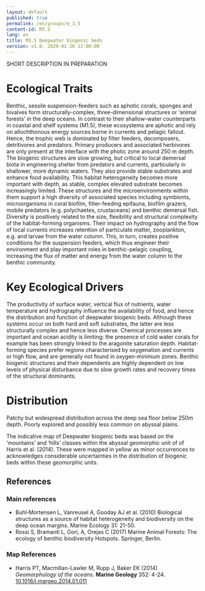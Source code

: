 ```yaml
---
layout: default
published: true
permalink: /en/groups/m_3_5
content-id: M3.5
lang: en
title: M3.5 Deepwater biogenic beds
version: v1.0, 2020-01-20 12:00:00
---
```


SHORT DESCRIPTION IN PREPARATION

# Ecological Traits
 

Benthic, sessile suspension-feeders such as aphotic corals, sponges and bivalves form structurally-complex, three-dimensional structures or ‘animal forests’ in the deep oceans. In contrast to their shallow-water counterparts in coastal and shelf systems (M1.5), these ecosystems are aphotic and rely on allochthonous energy sources borne in currents and pelagic fallout. Hence, the trophic web is dominated by filter feeders, decomposers, detritivores and predators. Primary producers and associated herbivores are only present at the interface with the photic zone around 250 m depth. The biogenic structures are slow growing, but critical to local demersal biota in engineering shelter from predators and currents, particularly in shallower, more dynamic waters. They also provide stable substrates and enhance food availability. This habitat heterogeneity becomes more important with depth, as stable, complex elevated substrate becomes increasingly limited. These structures and the microenvironments within them support a high diversity of associated species including symbionts, microorganisms in coral biofilm, filter-feeding epifauna, biofilm grazers, mobile predators (e.g. polychaetes, crustaceans) and benthic demersal fish.  Diversity is positively related to the size, flexibility and structural complexity of the habitat-forming organisms. Their impact on hydrography and the flow of local currents increases retention of particulate matter, zooplankton, e.g. and larvae from the water column. This, in turn, creates positive conditions for the suspension feeders, which thus engineer their environment and play important roles in benthic-pelagic coupling, increasing the flux of matter and energy from the water column to the benthic community.

 
# Key Ecological Drivers
 

The productivity of surface water, vertical flux of nutrients, water temperature and hydrography influence the availability of food, and hence the distribution and function of deepwater biogenic beds. Although these systems occur on both hard and soft substrates, the latter are less structurally complex and hence less diverse. Chemical processes are important and ocean acidity is limiting: the presence of cold water corals for example has been strongly linked to the aragonite saturation depth. Habitat-forming species prefer regions characterised by oxygenation and currents or high flow, and are generally not found in oxygen-minimum zones. Benthic biogenic structures and their dependents are highly dependent on low levels of physical disturbance due to slow growth rates and recovery times of the structural dominants.

 
# Distribution
 

 Patchy but widespread distribution across the deep sea floor below 250m depth. Poorly explored and possibly less common on abyssal plains.


The indicative map of Deepwater biogenic beds was based on the ‘mountains’ and ‘hills’ classes within the abyssal geomorphic unit of of Harris et al. (2014). These were mapped in yellow as minor occurrences to acknowledges considerable uncertainties in the distribution of biogenic beds within these geomorphic units.

## References

### Main references
* Buhl‐Mortensen L, Vanreusel A, Gooday AJ et al. (2010) Biological structures as a source of habitat heterogeneity and biodiversity on the deep ocean margins. Marine Ecology 31: 21-50.
* Rossi S, Bramanti L, Gori, A, Orejas C (2017) Marine Animal Forests: The ecology of benthic biodiversity Hotspots. Springer, Berlin.

### Map References
* Harris PT, Macmillan-Lawler M, Rupp J, Baker EK (2014) *Geomorphology of the oceans*. **Marine Geology** 352: 4-24. [10.1016/j.margeo.2014.01.011](https://doi.org/10.1016/j.margeo.2014.01.011)
